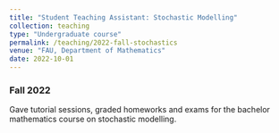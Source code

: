 ```yaml
---
title: "Student Teaching Assistant: Stochastic Modelling"
collection: teaching
type: "Undergraduate course"
permalink: /teaching/2022-fall-stochastics
venue: "FAU, Department of Mathematics"
date: 2022-10-01
---
```

### Fall 2022
Gave tutorial sessions, graded homeworks and exams for the bachelor mathematics course on stochastic modelling.